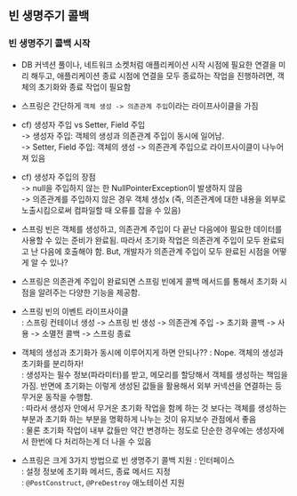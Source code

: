 ## 빈 생명주기 콜백

### 빈 생명주기 콜백 시작

- DB 커넥션 풀이나, 네트워크 소켓처럼 애플리케이션 시작 시점에 필요한 연결을 미리 해두고, 애플리케이션 종료 시점에 연결을 모두 종료하는 작업을 진행하려면, 객체의 초기화와 종료 작업이 필요함

- 스프링은 간단하게 `객체 생성 -> 의존관계 주입`이라는 라이프사이클을 가짐

- cf) 생성자 주입 vs Setter, Field 주입<br/>
-> 생성자 주입: 객체의 생성과 의존관계 주입이 동시에 일어남. <br/>
-> Setter, Field 주입: 객체의 생성 -> 의존관계 주입으로 라이프사이클이 나누어져 있음

- cf) 생성자 주입의 장점<br/>
-> null을 주입하지 않는 한 NullPointerException이 발생하지 않음<br/>
-> 의존관계를 주입하지 않은 경우 객체 생성x (즉, 의존관계에 대한 내용을 외부로 노출시킴으로써 컴파일할 때 오류를 잡을 수 있음)

- 스프링 빈은 객체를 생성하고, 의존관계 주입이 다 끝난 다음에야 필요한 데이터를 사용할 수 있는 준비가 완료됨. 따라서 초기화 작업은 의존관계 주입이 모두 완료되고 난 다음에 호출해야 함. But, 개발자가 의존관계 주입이 모두 완료된 시점을 어떻게 알 수 있나?

- 스프링은 의존관계 주입이 완료되면 스프링 빈에게 콜백 메서드를 통해서 초기화 시점을 알려주는 다양한 기능을 제공함.

- 스프링 빈의 이벤트 라이프사이클<br/>
: 스프링 컨테이너 생성 -> 스프링 빈 생성 -> 의존관계 주입 -> 초기화 콜백 -> 사용 -> 소멸전 콜백 -> 스프링 종료

- 객체의 생성과 초기화가 동시에 이루어지게 하면 안되나??
: Nope. 객체의 생성과 초기화를 분리하자!<br/>
: 생성자는 필수 정보(파라미터)를 받고, 메모리를 할당해서 객체를 생성하는 책임을 가짐. 반면에 초기화는 이렇게 생성된 값들을 활용해서 외부 커넥션을 연결하는 등 무거운 동작을 수행함.<br/>
: 따라서 생성자 안에서 무거운 초기화 작업을 함께 하는 것 보다는 객체를 생성하는 부분과 초기화 하는 부분을 명확하게 나누는 것이 유지보수 관점에서 좋음<br/>
: 물론 초기화 작업이 내부 값들만 약간 변경하는 정도로 단순한 경우에는 생성자에서 한번에 다 처리하는게 더 나을 수 있음

- 스프링은 크게 3가지 방법으로 빈 생명주기 콜백 지원
: 인터페이스<br/>
: 설정 정보에 초기화 메서드, 종료 메서드 지정<br/>
: `@PostConstruct`, `@PreDestroy` 애노테이션 지원